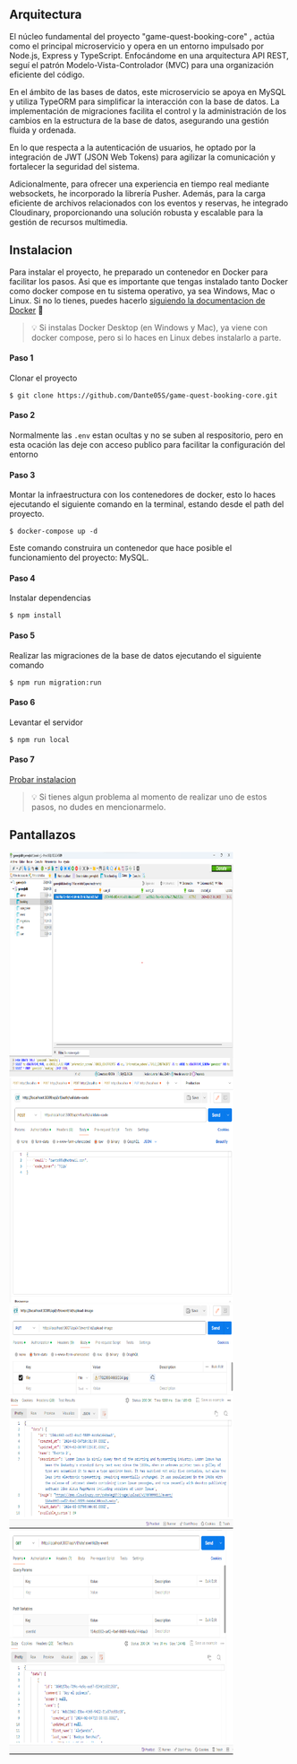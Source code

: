## Arquitectura

El núcleo fundamental del proyecto "game-quest-booking-core" , actúa como el principal microservicio y opera en un entorno impulsado por Node.js, Express y TypeScript. Enfocándome en una arquitectura API REST, seguí el patrón Modelo-Vista-Controlador (MVC) para una organización eficiente del código.

En el ámbito de las bases de datos, este microservicio se apoya en MySQL y utiliza TypeORM para simplificar la interacción con la base de datos. La implementación de migraciones facilita el control y la administración de los cambios en la estructura de la base de datos, asegurando una gestión fluida y ordenada.

En lo que respecta a la autenticación de usuarios, he optado por la integración de JWT (JSON Web Tokens) para agilizar la comunicación y fortalecer la seguridad del sistema.

Adicionalmente, para ofrecer una experiencia en tiempo real mediante websockets, he incorporado la librería Pusher. Además, para la carga eficiente de archivos relacionados con los eventos y reservas, he integrado Cloudinary, proporcionando una solución robusta y escalable para la gestión de recursos multimedia.

## Instalacion

Para instalar el proyecto, he preparado un contenedor en Docker para facilitar los pasos. Asi que es importante que tengas instalado tanto Docker como docker compose en tu sistema operativo, ya sea Windows, Mac o Linux. Si no lo tienes, puedes hacerlo [siguiendo la documentacion de Docker](https://docs.docker.com/engine/install/) 🐋

<blockquote>
<span>
💡
</span>
<span>
Si instalas Docker Desktop (en Windows y Mac), ya viene con docker compose, pero si lo haces en Linux debes instalarlo a parte.
</span>
</blockquote>

#### Paso 1

Clonar el proyecto

```
$ git clone https://github.com/Dante05S/game-quest-booking-core.git
```

#### Paso 2

Normalmente las `.env` estan ocultas y no se suben al respositorio, pero en esta ocación las deje con acceso publico para facilitar la configuración del entorno

#### Paso 3

Montar la infraestructura con los contenedores de docker, esto lo haces ejecutando el siguiente comando en la terminal, estando desde el path del proyecto.

```
$ docker-compose up -d
```

Este comando construira un contenedor que hace posible el funcionamiento del proyecto: MySQL.

#### Paso 4

Instalar dependencias

```
$ npm install
```

#### Paso 5

Realizar las migraciones de la base de datos ejecutando el siguiente comando

```
$ npm run migration:run
```

#### Paso 6

Levantar el servidor

```
$ npm run local
```

#### Paso 7

[Probar instalacion](http://localhost:3001)

<blockquote>
<span>
💡
</span>
<span>
Si tienes algun problema al momento de realizar uno de estos pasos, no dudes en mencionarmelo.
</span>
</blockquote>

## Pantallazos

<img width="400" height="400" src="/public/1.png">
<br/>
<img width="400" height="400" src="/public/2.png">
<br/>
<img width="400" height="400" src="/public/3.png">
<br/>
<img width="400" height="400" src="/public/4.png">
